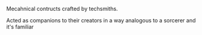 Mecahnical contructs crafted by techsmiths.

Acted as companions to their creators in a way analogous to a sorcerer and it's familiar